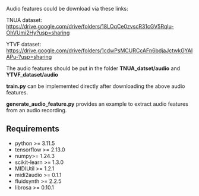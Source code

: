 Audio features could be download via these links:

TNUA dataset: https://drive.google.com/drive/folders/18LOqCe0zvscR31cGV5RqIu-OhVUmi2Hy?usp=sharing

YTVF dataset: https://drive.google.com/drive/folders/1cdwPsMCURCcAFn6bdjaJctwkGYAIAPu-?usp=sharing

The audio features should be put in the folder **TNUA_datset/audio** and **YTVF_dataset/audio**

**train.py** can be implememted directly after downloading the above audio features.

**generate_audio_feature.py** provides an example to extract audio features from an audio recording.

## Requirements
 * python >= 3.11.5
 * tensorflow >= 2.13.0 
 * numpy>= 1.24.3
 * scikit-learn >= 1.3.0
 * MIDIUtil >= 1.2.1
 * midi2audio >= 0.1.1
 * fluidsynth >= 2.2.5
 * librosa >= 0.10.1
